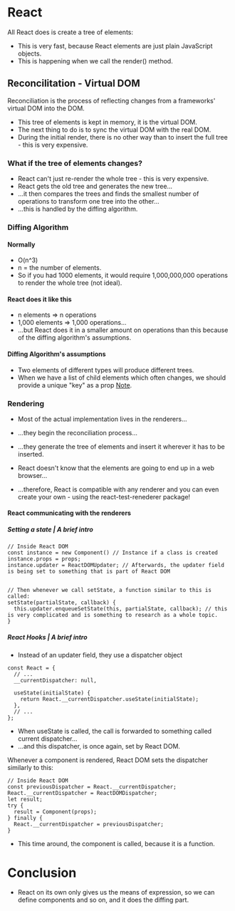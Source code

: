 # React

All React does is create a tree of elements:
- This is very fast, because React elements are just plain JavaScript objects.
- This is happening when we call the render() method.

## Reconcilitation - Virtual DOM
Reconciliation is the process of reflecting changes from a frameworks' virtual DOM into the DOM.

- This tree of elements is kept in memory, it is the virtual DOM.
- The next thing to do is to sync the virtual DOM with the real DOM.
- During the initial render, there is no other way than to insert the full tree - this is very expensive.

### What if the tree of elements changes?
- React can't just re-render the whole tree - this is very expensive.
-   React gets the old tree and generates the new tree...
-   ...it then compares the trees and finds the smallest number of operations to transform one tree into the other...
-   ...this is handled by the diffing algorithm.

### Diffing Algorithm
#### Normally
- O(n^3)
-   n = the number of elements.
-   So if you had 1000 elements, it would require 1,000,000,000 operations to render the whole tree (not ideal).

#### React does it like this
- n elements => n operations
-   1,000 elements => 1,000 operations...
-   ...but React does it in a smaller amount on operations than this because of the diffing algorithm's assumptions.

#### Diffing Algorithm's assumptions
- Two elements of different types will produce different trees.
- When we have a list of child elements which often changes, we should provide a unique "key" as a prop [Note](./react-performance).

### Rendering
- Most of the actual implementation lives in the renderers...
- ...they begin the reconciliation process...
- ...they generate the tree of elements and insert it wherever it has to be inserted.

- React doesn't know that the elements are going to end up in a web browser...
- ...therefore, React is compatible with any renderer and you can even create your own - using the react-test-renederer package!

#### React communicating with the renderers
##### Setting a state | A brief intro
```
// Inside React DOM
const instance = new Component() // Instance if a class is created
instance.props = props;
instance.updater = ReactDOMUpdater; // Afterwards, the updater field is being set to something that is part of React DOM


// Then whenever we call setState, a function similar to this is called:
setState(partialState, callback) {
  this.updater.enqueueSetState(this, partialState, callback); // this is very complicated and is something to research as a whole topic.
}
```

##### React Hooks | A brief intro
- Instead of an updater field, they use a dispatcher object
```
const React = {
  // ...
  __currentDispatcher: null,
  
  useState(initialState) {
    return React.__currentDispatcher.useState(initialState);
  },
  // ...
};
```
- When useState is called, the call is forwarded to something called current dispatcher...
- ...and this dispatcher, is once again, set by React DOM.

Whenever a component is rendered, React DOM sets the dispatcher similarly to this:
```
// Inside React DOM
const previousDispatcher = React.__currentDispatcher;
React.__currentDispatcher = ReactDOMDispatcher;
let result;
try {
  result = Component(props);
} finally {
  React.__currentDispatcher = previousDispatcher;
}
```
- This time around, the component is called, because it is a function.

# Conclusion
- React on its own only gives us the means of expression, so we can define components and so on, and it does the diffing part.

